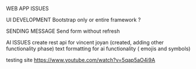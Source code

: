 WEB APP ISSUES

UI DEVELOPMENT
Bootstrap only or entire framework ? 

SENDING MESSAGE 
Send form without refresh 

AI ISSUES
create rest api for vincent joyan (created, adding other functionality phase)
text formatting for ai functionality ( emojis and symbols)


testing site https://www.youtube.com/watch?v=5qap5aO4i9A